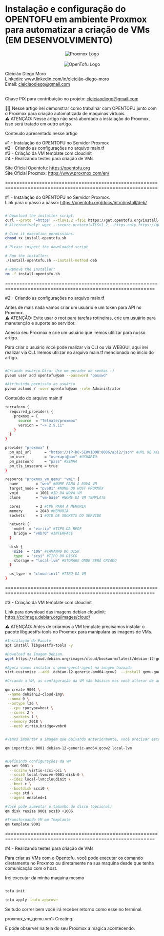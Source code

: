 
# Instalação e configuração do OPENTOFU em ambiente Proxmox para automatizar a criação de VMs (EM DESENVOLVIMENTO)

<p align="center">
  <img src="https://www.proxmox.com/images/proxmox/Proxmox_logo_standard_hex_400px.png" alt="Proxmox Logo"><br><br>
  <img src="https://www.bigdatawire.com/wp-content/uploads/2024/01/opentofu-logo.png" alt="OpenTofu Logo">
</p>


Cleicião Diego Moro<br>
Linkedin: www.linkedin.com/in/cleicião-diego-moro <br>
Email:  cleiciaodiego@gmail.com
<br><br>


Chave PIX para contribuição no projeto: cleiciaodiego@gmail.com <br>



 🤩🤩
Nesse artigo irei demonstrar como trabalhar com OPENTOFU junto com o  Proxmox para criação automatizada de maquinas virtuais.<br>
⚠️ ATENÇÃO: Nesse artigo não será abordado a instalação do Proxmox, isso será tratado em outro artigo.

Conteudo apresentado nesse artigo

#1 - Instalação do OPENTOFU no Servidor Proxmox<br>
#2 - Criando as configurações no arquivo main.tf<br> 
#3 - Criação da VM template com cloudinit<br>
#4 - Realizando testes para criação de VMs



Site Oficial Opentofu: https://opentofu.org<br>
Site Oficial Proxmox: https://www.proxmox.com/en/

============================================================================================================



#1 - Instalação do OPENTOFU no Servidor Proxmox.<br>
Link para o passo a passo: https://opentofu.org/docs/intro/install/deb/ <br>

```bash

# Download the installer script:
curl --proto '=https' --tlsv1.2 -fsSL https://get.opentofu.org/install-opentofu.sh -o install-opentofu.sh
# Alternatively: wget --secure-protocol=TLSv1_2 --https-only https://get.opentofu.org/install-opentofu.sh -O install-opentofu.sh

# Give it execution permissions:
chmod +x install-opentofu.sh

# Please inspect the downloaded script

# Run the installer:
./install-opentofu.sh --install-method deb

# Remove the installer:
rm -f install-opentofu.sh


```


===========================================================================================================


#2 - Criando as configurações no arquivo main.tf<br>

Antes de mais nada vamos criar um usuário e um token para API no Proxmox.<br>
⚠️ ATENÇÃO: Evite usar o root para tarefas rotineiras, crie um usuário para manutenção e suporte ao servidor.<br>


Acesso seu Proxmox e crie um usuário que iremos utilizar para nosso artigo.

Para criar o usuário você pode realizar via CLI ou via WEBGUI, aqui irei realizar via CLI. Iremos utilizar no arquivo main.tf
mencionado no inicio do artigo.

```bash

#Criando usuário.Dica: Use um gerador de senhas :)
pveum user add opentofu@pam --password "passwd"

#Atribuindo permissão ao usuário
pveum aclmod / -user opentofu@pam -role Administrator

```

                 

Conteúdo do arquivo main.tf

```bash
terraform {
  required_providers {
    proxmox = {
      source  = "Telmate/proxmox"
      version = "~> 2.9.11"
    }
  }
}

provider "proxmox" {
  pm_api_url      = "https://IP-DO-SERVIDOR:8006/api2/json" #URL DE ACESSO AO PVE
  pm_user         = "userapi@pam" #USUARIO
  pm_password     = "pass" #SENHA
  pm_tls_insecure = true 
}

resource "proxmox_vm_qemu" "vm1" {
  name        = "web" #NOME PARA A NOVA VM
  target_node = "pve01" #NOME DO HOST PROXMOX
  vmid        = 1001 #ID DA NOVA VM
  clone       = "vm-base" #NOME DA VM TEMPLATE

  cores       = 2 #CPU PARA A MEMORIA
  memory      = 2048 #MEMORIA
  sockets     = 1 #QTD DE SOCKETS DO SERVIDO

  network {
    model  = "virtio" #TIPO DA REDE
    bridge = "vmbr0" #INTERFACE
  }

  disk {
    size  = "10G" #TAMANHO DO DISK
    type  = "scsi" #TIPO DO DISCO
    storage = "local-lvm" #STORAGE ONDE SERÁ CRIADO
  }

  os_type  = "cloud-init" #TIPO DA VM
}

```

===========================================================================================================


#3 - Criação da VM template com cloudinit

Link para download das imagens debian cloudinit: https://cdimage.debian.org/images/cloud/

⚠️ ATENÇÃO: Antes de criarmos a VM template precisamos instalar o pacote libguestfs-tools no Proxmox para manipulara as imagens de VMs.

```bash
#Instalação do Pacote
apt install libguestfs-tools -y

#Download da Imagem Debian.
wget https://cloud.debian.org/images/cloud/bookworm/latest/debian-12-generic-amd64.qcow2

#Agora vamos instalar o qemu-guest-agent na imagem baixada
virt-customize --add  debian-12-generic-amd64.qcow2  --install qemu-guest-agent

#Criando a VM, as configuração da VM são básicas mas você alterar de acordo com a necessidade.

qm create 9001 \
 --name debian12-cloud-img\
 --numa 0 \
 --ostype l26 \
  --cpu cputype=host \
  --cores 2 \
  --sockets 1 \
  --memory 2018 \
  --net0 virtio,bridge=vmbr0


#Vamos importar a imagem que baixando anteriormente, você precisar estar no mesmo diretorio onde baixou a imagem.

qm importdisk 9001 debian-12-generic-amd64.qcow2 local-lvm


#Definindo configurações da VM
qm set 9001 \
  --scsihw virtio-scsi-pci \
  --scsi0 local-lvm:vm-9001-disk-0 \
  --ide2 local-lvm:cloudinit \
  --boot c \
  --bootdisk scsi0 \
  --vga std \
  --agent enabled=1

#Vocẽ pode aumentar o tamanho do disco (opcional)
qm disk resize 9001 scsi0 +100G

#Transformando VM em Templante
qm template 9001

```
===========================================================================================================

#4 - Realizando testes para criação de VMs

Para criar as VMs com o Opentofu, você pode executar os comando diretamente no Proxmox ou diretamente na sua maquina desde que tenha comunicação com o host.

Irei executar da minha maquina mesmo

```bash

tofu init

tofu apply -auto-approve

```
Se tudo correr bem você irá receber retorno como esse no terminal.

proxmox_vm_qemu.vm1: Creating..

E pode observer na tela do seu Proxmox a magica acontecendo.
